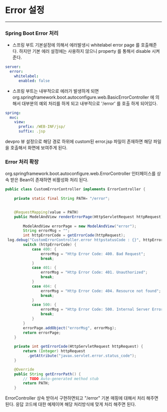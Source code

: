 # Error 설정 #
---
### Spring Boot Error 처리
* 스프링 부트 기본설정에 의해서 에러발생시 whitelabel error page 를 호출해준다. 하지만 기본 에러 설정에는 사용하지 않으니 property 를 통해서 disable 시켜준다.
~~~yml
server:
  error:
    whitelabel:
      enabled: false
~~~
* 스프링 부트는 내부적으로 에러가 발생하게 되면 
org.springframework.boot.autoconfigure.web.BasicErrorController 에 의해서 대부분의 예외 처리를 하게 되고 
내부적으로 '/error' 를 호출 하게 되어있다. 
~~~yml
spring:
  mvc:
    view:
      prefix: /WEB-INF/jsp/
      suffix: .jsp
~~~
devpro 뷰 설정으로 해당 경로 하위에 custom된 error.jsp 파일이 존재하면 해당 파일을 호출해서 화면에 보여주게 된다.
### Error 처리 확장
org.springframework.boot.autoconfigure.web.ErrorController 인터페이스를 상속 받은 Bean이 존재하면 비활성화 처리 된다.
~~~java
public class CustomErrorController implements ErrorController {
	
	private static final String PATH= "/error";

	
	@RequestMapping(value = PATH)
    public ModelAndView renderErrorPage(HttpServletRequest httpRequest) {
         
        ModelAndView errorPage = new ModelAndView("error");
        String errorMsg = "";
        int httpErrorCode = getErrorCode(httpRequest);
 log.debug("CustomErrorController.error httpstatusCode : {}", httpErrorCode);
        switch (httpErrorCode) {
            case 400: {
                errorMsg = "Http Error Code: 400. Bad Request";
                break;
            }
            case 401: {
                errorMsg = "Http Error Code: 401. Unauthorized";
                break;
            }
            case 404: {
                errorMsg = "Http Error Code: 404. Resource not found";
                break;
            }
            case 500: {
                errorMsg = "Http Error Code: 500. Internal Server Error";
                break;
            }
        }
        errorPage.addObject("errorMsg", errorMsg);
        return errorPage;
    }
     
    private int getErrorCode(HttpServletRequest httpRequest) {
        return (Integer) httpRequest
          .getAttribute("javax.servlet.error.status_code");
    }

	@Override
	public String getErrorPath() {
		// TODO Auto-generated method stub
		return PATH;
	}
~~~
ErrorController 상속 받아서 구현하면되고 "/error" 기본 매핑에 대해서 처리 해주면 된다. 응답 코드에 대한 예제이며 해당 처리방식에 맞게 처리 해주면 된다.
